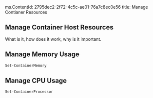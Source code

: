 ms.ContentId: 2795dec2-2f72-4c5c-ae01-76a7c8ec0e56
title: Manage Contianer Resources

## Manage Container Host Resources

What is it, how does it work, why is it important.

## Manage Memory Usage

```powershell
Set-ContainerMemory
```

## Manage CPU Usage

```powershell
Set-ContainerProcessor
```
